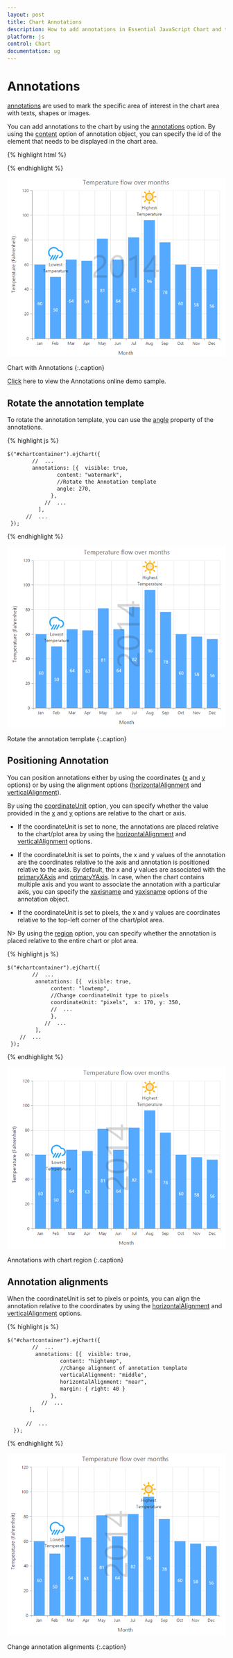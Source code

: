 ```yaml
---
layout: post
title: Chart Annotations 
description: How to add annotations in Essential JavaScript Chart and the different options available to customize its position. 
platform: js
control: Chart
documentation: ug
---
```


# Annotations

[annotations](../api/ejchart#members:annotations) are used to mark the specific area of interest in the chart area with texts, shapes or images. 

You can add annotations to the chart by using the [annotations](../api/ejchart#members:annotations) option. By using the [content](../api/ejchart#members:annotations-content) option of annotation object, you can specify the id of the element that needs to be displayed in the chart area.

{% highlight html %}

<body>
  <div id="chartcontainer"></div> 
              
  <div id= "watermark" style="font-size:100px; display:none">2014</div>
  <script>
   $("#chartcontainer").ejChart({

            //  ...
            annotations: [
                //Add Annotation content here
	 { visible: true, content: "watermark", opacity: 0.2, region: "series" }
                           //  ...
           ],             
        //  ...
   });
  </script>
</body>


{% endhighlight %}


![](/js/Chart/Annotations_images/Annotations_img1.png)

Chart with Annotations
{:.caption}

[Click](http://js.syncfusion.com/demos/web/#!/azure/chart/chartcustomization/annotations) here to view the Annotations online demo sample.


## Rotate the annotation template

To rotate the annotation template, you can use the [angle](../api/ejchart#members:annotations-angle) property of the annotations. 

{% highlight js %}


    $("#chartcontainer").ejChart({
            //  ...
            annotations: [{  visible: true, 
                    content: "watermark", 
                    //Rotate the Annotation template
                    angle: 270,
                  },
                //  ...
              ],             
          //  ...
     });


{% endhighlight %}


![](/js/Chart/Annotations_images/Annotations_img2.png)

Rotate the annotation template
{:.caption}

## Positioning Annotation

You can position annotations either by using the coordinates ([x](../api/ejchart#members:annotations-x) and [y](../api/ejchart#members:annotations-y) options) or by using the alignment options ([horizontalAlignment](../api/ejchart#members:annotations-horizontalalignment) and [verticalAlignment](../api/ejchart#members:annotations-verticalalignment)).

By using the [coordinateUnit](../api/ejchart#members:annotations-coordinateunit) option, you can specify whether the value provided in the [x](../api/ejchart#members:annotations-x) and [y](../api/ejchart#members:annotations-y) options are relative to the chart or axis.

* If the coordinateUnit is set to none, the annotations are placed relative to the chart/plot area by using the [horizontalAlignment](../api/ejchart#members:annotations-horizontalalignment) and [verticalAlignment](../api/ejchart#members:annotations-verticalalignment) options.

* If the coordinateUnit is set to points, the x and y values of the annotation are the coordinates relative to the axis and annotation is positioned relative to the axis. By default, the x and y values are associated with the [primaryXAxis](../api/ejchart#members:annotations-primaryxaxis) and [primaryYAxis](../api/ejchart#members:annotations-primaryyaxis). In case, when the chart contains multiple axis and you want to associate the annotation with a particular axis, you can specify the [xaxisname](../api/ejchart#members:annotations-xaxisname) and [yaxisname](../api/ejchart#members:annotations-yaxisname) options of the annotation object.

* If the coordinateUnit is set to pixels, the x and y values are coordinates relative to the top-left corner of the chart/plot area.   

N> By using the [region](../api/ejchart#members:annotations-region) option, you can specify whether the annotation is placed relative to the entire chart or plot area.

{% highlight js %}


    $("#chartcontainer").ejChart({
            //  ...
             annotations: [{  visible: true, 
                  content: "lowtemp", 
                  //Change coordinateUnit type to pixels
                  coordinateUnit: "pixels",  x: 170, y: 350,   
                  //  ...
                  },
                //  ...
             ],  
        //  ...
     });


{% endhighlight %}


![](/js/Chart/Annotations_images/Annotations_img3.png)

Annotations with chart region
{:.caption}


## Annotation alignments

When the coordinateUnit is set to pixels or points, you can align the annotation relative to the coordinates by using the [horizontalAlignment](../api/ejchart#members:annotations-horizontalalignment) and [verticalAlignment](../api/ejchart#members:annotations-verticalalignment) options. 

{% highlight js %}


    $("#chartcontainer").ejChart({
            //  ...
             annotations: [{  visible: true, 
                     content: "hightemp", 
                     //Change alignment of annotation template
                     verticalAlignment: "middle",
                     horizontalAlignment: "near",
                     margin: { right: 40 }                          
                  },                                
               //  ...
           ],             

          //  ...
      });


{% endhighlight %}


![](/js/Chart/Annotations_images/Annotations_img4.png)

Change annotation alignments
{:.caption}

